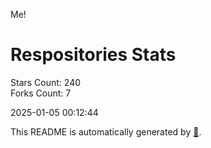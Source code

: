Me!

# Respositories Stats
Stars Count: 240  
Forks Count: 7

2025-01-05 00:12:44  

This README is automatically generated by [🐰](https://github.com/rnitta/rnitta).
